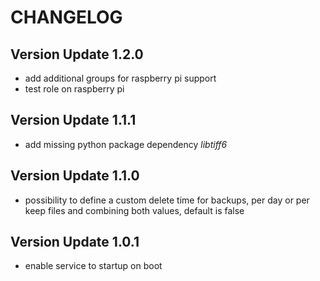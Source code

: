 # CHANGELOG

## Version Update 1.2.0

- add additional groups for raspberry pi support
- test role on raspberry pi

## Version Update 1.1.1

- add missing python package dependency _libtiff6_

## Version Update 1.1.0

- possibility to define a custom delete time for backups, per day or per keep files and combining both values, default is false

## Version Update 1.0.1

- enable service to startup on boot
